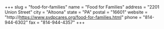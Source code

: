 +++
slug = "food-for-families"
name = "Food for Families"
address = "2201 Union Street"
city = "Altoona"
state = "PA"
postal = "16601"
website = "http://https://www.svdpcares.org/food-for-families.html"
phone = "814-944-6302"
fax = "814-944-4357"
+++
